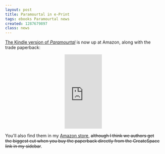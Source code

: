 ```yaml
---
layout: post
title: Paramourtal in e-Print
tags: ebooks Paramourtal news
created: 1287679897
class: news
---
```

<p><a href="http://amzn.to/9fdH7D">The Kindle version of <em>Paramourtal</em></a> is now up at Amazon, along with the trade paperback:</p>

<div align=center>
<iframe src="http://rcm.amazon.com/e/cm?lt1=_top&bc1=FFFFFF&IS2=1&bg1=FFFFFF&fc1=000000&lc1=0000FF&t=mcdema-20&o=1&p=8&l=as1&m=amazon&f=ifr&asins=1453824383" style="width:120px;height:240px;" scrolling="no" marginwidth="0" marginheight="0" frameborder="0"></iframe></div>

<p>You'll also find them in my <a href="http://astore.amazon.com/mcdema-20">Amazon store</a>, <del>although I think we authors get the biggest cut when you buy the paperback directly from <!-- a href="https://www.createspace.com/3484341" -->the CreateSpace link<!-- /a --> in my sidebar</del>.</p>
